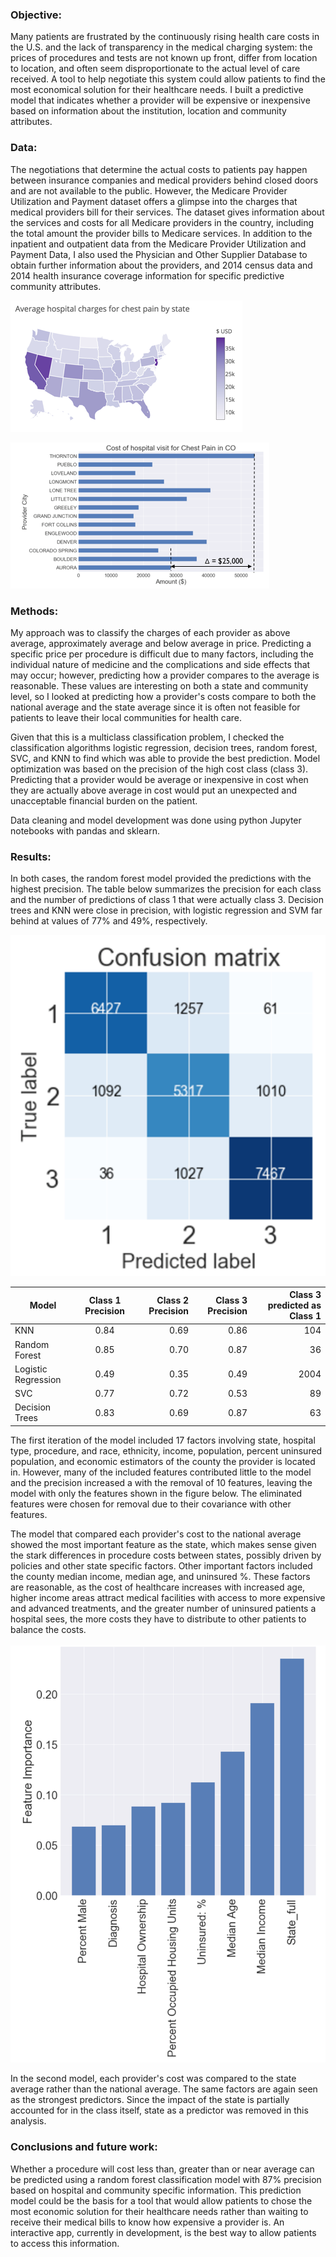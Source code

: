 ### Objective:
Many patients are frustrated by the continuously rising health care costs in the U.S. and the lack of transparency in the
medical charging system: the prices of procedures and tests are not known up front, differ from location to location, and often 
seem disproportionate to the actual level of care received.  A tool to help negotiate this system could allow patients to find
the most economical solution for their healthcare needs.  I built a predictive model that indicates whether a provider will be
expensive or inexpensive based on information about the institution, location and community attributes. 

### Data:
The  negotiations that determine the actual costs to patients pay happen between insurance companies and medical providers 
behind closed doors and are not available to the public. However, the Medicare Provider Utilization and Payment dataset offers 
a glimpse into the charges that medical providers bill for their services. The dataset gives information about the services and 
costs for all Medicare providers in the country, including the total amount the provider bills to Medicare services. In 
addition to the inpatient and outpatient data from the Medicare Provider Utilization and Payment Data, I also used the 
Physician and Other Supplier Database to obtain further information about the providers, and 2014 census data and 2014 health 
insurance coverage information for specific predictive community attributes.  

![](https://github.com/TorrBorr/My_Projects/blob/master/Project_3/State_Charges_Map.png)

![alt text][logo1]

[logo1]: https://github.com/TorrBorr/My_Projects/blob/master/Project_3/Hospital_visit_cost_CO.png ""


### Methods:
My approach was to classify the charges of each provider as above average, approximately average and below average in price. 
Predicting a specific price per procedure is difficult due to many factors, including the individual nature of medicine and the 
complications and side effects that may occur;  however, predicting how a provider compares to the average is reasonable. These
values are interesting on both a state and community level, so I looked at predicting how a provider's costs compare to both 
the national average and the state average since it is often not feasible for patients to leave their local communities for
health care. 

Given that this is a multiclass classification problem, I checked the classification algorithms logistic regression, decision
trees, random forest,  SVC,  and KNN to find which was able to provide the best prediction.  Model optimization was based on 
the precision of the high cost class (class 3). Predicting that a provider would be average or inexpensive in cost when they 
are actually above average in cost would put an unexpected and unacceptable financial burden on the patient. 

Data cleaning and model development was done using python Jupyter notebooks with pandas and sklearn. 

### Results:
In both cases, the random forest model provided the predictions with the highest precision. The table below summarizes the
precision for each class and the number of predictions of class 1 that were actually class 3. Decision trees and KNN were close 
in precision, with logistic regression and SVM far behind at values of 77% and 49%, respectively.

![alt text][logo2]

[logo2]: https://github.com/TorrBorr/My_Projects/blob/master/Project_3/Random_Trees_Confusion_Martix.png "Random Forest Confusion Matrix"


| Model              | Class 1 Precision | Class 2 Precision | Class 3 Precision | Class 3 predicted as Class 1 |
| ------------------ |:-----------------:| -----------------:| -----------------:| ----------------------------:|
| KNN                | 0.84              | 0.69              | 0.86              |104                           |
| Random Forest      | 0.85              | 0.70              | 0.87              |36                            |
| Logistic Regression| 0.49              | 0.35              | 0.49              |2004                          |
| SVC                | 0.77              | 0.72              | 0.53              |89                            |
| Decision Trees     | 0.83              | 0.69              | 0.87              |63                            |


The first iteration of the model included 17 factors involving state, hospital type, procedure, and race, ethnicity, income,
population, percent uninsured population, and economic estimators of the county the provider is located in.  However, many of
the included features contributed little to the model and the precision increased a with the removal of 10 features, leaving 
the model with only the features shown in the figure below.  The eliminated features were chosen for removal due to their 
covariance with other features. 

The model that compared each provider's cost to the national average showed the most important feature as the state, which 
makes sense given the stark differences in procedure costs between states, possibly driven by policies and other state specific 
factors. Other important factors included the county median income, median age, and uninsured %. These factors  are reasonable, 
as the cost of healthcare increases with increased age, higher income areas attract medical facilities with access to more 
expensive and advanced treatments, and the greater number of uninsured patients a hospital sees, the more costs they have to 
distribute to other patients to balance the costs. 

![alt text][logo3]

[logo3]: https://github.com/TorrBorr/My_Projects/blob/master/Project_3/Random_trees_feature_importance.png "Random Forest Feature Importance"


In the second model,  each provider's  cost  was compared to the state average rather than the national average.  The same
factors are again seen as the strongest predictors.  Since the impact of the state is partially accounted for in the class 
itself, state as a predictor was removed in this analysis. 

### Conclusions and future work:
Whether a procedure will cost less than, greater than or near average can be predicted using a random forest classification 
model with 87% precision based on hospital and community specific information. This prediction model could be the basis for a 
tool that would allow patients to chose the most economic solution for their healthcare needs rather than waiting to receive 
their medical bills to know how expensive a provider is.   An interactive app, currently in development, is the best way to 
allow patients to access this information. 







